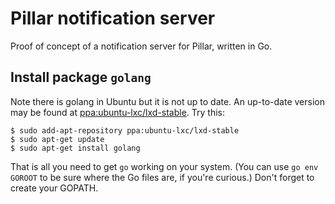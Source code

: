 Pillar notification server
==========================

Proof of concept of a notification server for Pillar, written in Go.

## Install package `golang`

Note there is golang in Ubuntu but it is not up to date. An up-to-date version may be found at
[ppa:ubuntu-lxc/lxd-stable](https://launchpad.net/~ubuntu-lxc/+archive/ubuntu/lxd-stable).
Try this:

```
$ sudo add-apt-repository ppa:ubuntu-lxc/lxd-stable
$ sudo apt-get update
$ sudo apt-get install golang
```

That is all you need to get `go` working on your system. (You can use `go env GOROOT` to be sure
where the Go files are, if you're curious.) Don't forget to create your GOPATH.
